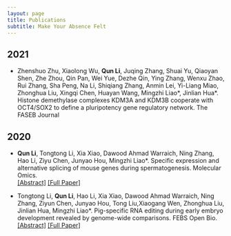 ```yaml
---
layout: page
title: Publications
subtitle: Make Your Absence Felt
---
```

## 2021
- Zhenshuo Zhu, Xiaolong Wu, **Qun Li**, Juqing Zhang, Shuai Yu,  Qiaoyan Shen, Zhe Zhou, Qin Pan, Wei Yue, Dezhe Qin, Ying Zhang, Wenxu Zhao, Rui Zhang, Sha Peng, Na Li, Shiqiang Zhang, Anmin Lei, Yi-Liang Miao, Zhonghua Liu, Xingqi Chen, Huayan Wang, Mingzhi Liao\*, Jinlian Hua\*. Histone demethylase complexes KDM3A and KDM3B cooperate with OCT4/SOX2 to define a pluripotency gene regulatory network. The FASEB Journal <br>

## 2020
- **Qun Li**, Tongtong Li, Xia Xiao, Dawood Ahmad Warraich, Ning Zhang, Hao Li, Ziyu Chen, Junyao Hou, Mingzhi Liao\*. Specific expression and alternative splicing of mouse genes during spermatogenesis. Molecular Omics. <br>
[[Abstract]](https://pubmed.ncbi.nlm.nih.gov/32211685/)
[[Full Paper]](/resources/publications/2020_mo.pdf)

- Tongtong Li, **Qun Li**, Hao Li, Xia Xiao, Dawood Ahmad Warraich, Ning Zhang, Ziyun Chen, Junyao Hou, Tong Liu,Xiaogang Wen, Zhonghua Liu, Jinlian Hua, Mingzhi Liao\*. Pig-specific RNA editing during early embryo development revealed by genome-wide comparisons. FEBS Open Bio. <br>
[[Abstract]](https://pubmed.ncbi.nlm.nih.gov/32433824/)
[[Full Paper]](/resources/publications/2020_febs_open.pdf)
